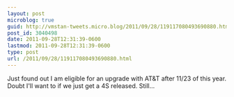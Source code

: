 ```yaml
---
layout: post
microblog: true
guid: http://vmstan-tweets.micro.blog/2011/09/28/119117080493690880.html
post_id: 3040498
date: 2011-09-28T12:31:39-0600
lastmod: 2011-09-28T12:31:39-0600
type: post
url: /2011/09/28/119117080493690880.html
---
```

Just found out I am eligible for an upgrade with AT&T after 11/23 of this year. Doubt I'll want to if we just get a 4S released. Still...
